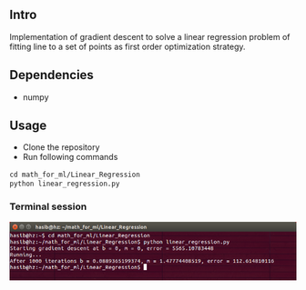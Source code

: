 ## Intro 
Implementation of gradient descent to solve a linear regression problem of fitting line to a set of points as first order optimization strategy.


## Dependencies 
* numpy

## Usage 

* Clone the repository
* Run following commands
```
cd math_for_ml/Linear_Regression
python linear_regression.py
```

### Terminal session
<p align="center">
  <img src="terminalsession.png">
</p>

